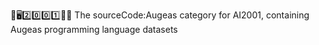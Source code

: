 🧠️🖥️2️⃣️0️⃣️0️⃣️1️⃣️💾️📜️ The sourceCode:Augeas category for AI2001, containing Augeas programming language datasets
